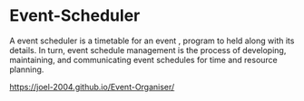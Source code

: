 # Event-Scheduler
A event scheduler is a timetable for an event , program to held along with its details. In turn, event schedule management is the process of developing, maintaining, and communicating event schedules for time and resource planning. 


https://joel-2004.github.io/Event-Organiser/
